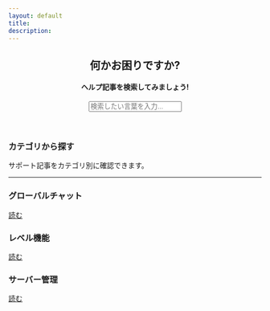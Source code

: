 ```yaml
---
layout: default
title: 
description: 
---
```


<header class="header" role="heading">
    <div class="card">
        <div class="card-content">
            <div class="search">
                <h2>何かお困りですか?</h2>
                <h4>ヘルプ記事を検索してみましょう!</h4>
                <form>
                    <input type="text" id="search-input" data-role="input" placeholder="検索したい言葉を入力...">
                </form>
                <div id="search-list"></div>
            </div>
        </div>
    </div>
</header>

<section class="main_categories">
    <h3>カテゴリから探す</h3>
    <p>サポート記事をカテゴリ別に確認できます。</p>
    <hr>
    <div class="row">
        <div class="cell-12 cell-md-4">
            <div class="more-info-box category_fg">
                <div class="content">
                    <h3 class="text-bold mb-0">グローバルチャット</h3>
                </div>
                <div class="icon">
                    <span class="mif-chat category_fg"></span>
                </div>
                <a href="#" class="more category_fg"> 読む <span class="mif-arrow-right"></span></a>
            </div>
        </div>
        <div class="cell-12 cell-md-4">
            <div class="more-info-box category_fg">
                <div class="content">
                    <h3 class="text-bold mb-0">レベル機能</h3>
                </div>
                <div class="icon">
                    <span class="mif-arrow-up category_fg"></span>
                </div>
                <a href="#" class="more category_fg"> 読む <span class="mif-arrow-right"></span></a>
            </div>
        </div>
        <div class="cell-12 cell-md-4">
            <div class="more-info-box category_fg"> <!-- https://metroui.org.ua/colors.html 有効色 -->
                <div class="content">
                    <h3 class="text-bold mb-0">サーバー管理</h3>
                </div>
                <div class="icon">
                    <span class="mif-server category_fg"></span> <!-- https://metroui.org.ua/icons.html ただしFontAwesomeなども互換性あり -->
                </div>
                <a href="#" class="more category_fg"> 読む <span class="mif-arrow-right"></span></a>
            </div>
        </div>
    </div>
    <!--
        以下必要に応じて追加 いくつでも追加できます

        <div class="cell-12 cell-md-4">
            <div class="more-info-box bg-red fg-white">
                <div class="content">
                    <h3 class="text-bold mb-0">{{TITLE}}</h3>
                </div>
                <div class="icon">
                    <span class="{{ICON_CLASS}}"></span> 
                </div>
                <a href="{{CATEGORY_LINK}}" class="more"> 読む <span class="mif-arrow-right"></span></a>
            </div>
        </div>
    </div>

    -->
</section>